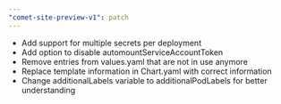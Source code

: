 ```yaml
---
"comet-site-preview-v1": patch
---
```


- Add support for multiple secrets per deployment
- Add option to disable automountServiceAccountToken
- Remove entries from values.yaml that are not in use anymore
- Replace template information in Chart.yaml with correct information
- Change additionalLabels variable to additionalPodLabels for better understanding
